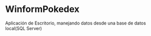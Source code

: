 # WinformPokedex
Aplicación de Escritorio, manejando datos desde una base de datos local(SQL Server)
